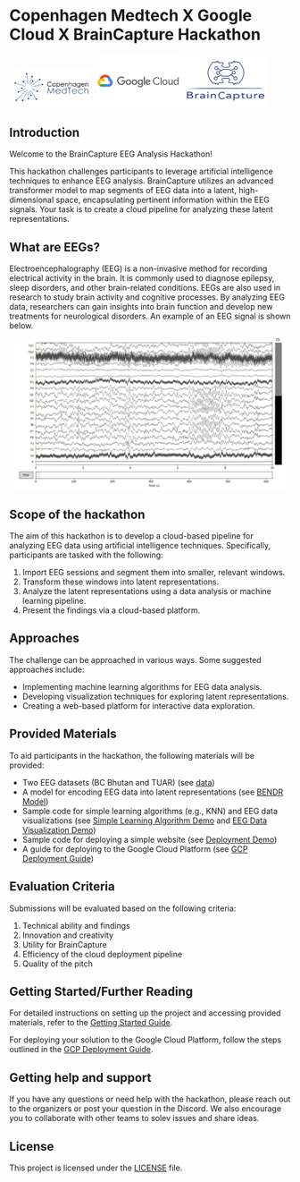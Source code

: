 # Copenhagen Medtech X Google Cloud X BrainCapture Hackathon

<img src="figs/logos/cm_logo.png" width="30%"> <img src="figs/logos/gcp_logo.png" width="30%"> <img src="/figs/logos/bc_logo.png" width="30%">

## Introduction

Welcome to the BrainCapture EEG Analysis Hackathon! 

This hackathon challenges participants to leverage artificial intelligence techniques to enhance EEG analysis. BrainCapture utilizes an advanced transformer model to map segments of EEG data into a latent, high-dimensional space, encapsulating pertinent information within the EEG signals. Your task is to create a cloud pipeline for analyzing these latent representations.

## What are EEGs?
Electroencephalography (EEG) is a non-invasive method for recording electrical activity in the brain. It is commonly used to diagnose epilepsy, sleep disorders, and other brain-related conditions. EEGs are also used in research to study brain activity and cognitive processes. By analyzing EEG data, researchers can gain insights into brain function and develop new treatments for neurological disorders. An example of an EEG signal is shown below.

<img src="figs/eeg_example.jpg" width="900">

## Scope of the hackathon

The aim of this hackathon is to develop a cloud-based pipeline for analyzing EEG data using artificial intelligence techniques. Specifically, participants are tasked with the following:

1. Import EEG sessions and segment them into smaller, relevant windows.
2. Transform these windows into latent representations.
3. Analyze the latent representations using a data analysis or machine learning pipeline.
4. Present the findings via a cloud-based platform.

## Approaches

The challenge can be approached in various ways. Some suggested approaches include:

- Implementing machine learning algorithms for EEG data analysis.
- Developing visualization techniques for exploring latent representations.
- Creating a web-based platform for interactive data exploration.

## Provided Materials

To aid participants in the hackathon, the following materials will be provided:

- Two EEG datasets (BC Bhutan and TUAR) (see [data](data/))
- A model for encoding EEG data into latent representations (see [BENDR Model](models/))
- Sample code for simple learning algorithms (e.g., KNN) and EEG data visualizations (see [Simple Learning Algorithm Demo](demos/knn.ipynb) and [EEG Data Visualization Demo](demos/visualizations.ipynb))
- Sample code for deploying a simple website (see [Deployment Demo](demos/app/))
- A guide for deploying to the Google Cloud Platform (see [GCP Deployment Guide](docs/gcp_deployment.md))

## Evaluation Criteria

Submissions will be evaluated based on the following criteria:

1. Technical ability and findings
2. Innovation and creativity
3. Utility for BrainCapture
4. Efficiency of the cloud deployment pipeline
5. Quality of the pitch

## Getting Started/Further Reading

For detailed instructions on setting up the project and accessing provided materials, refer to the [Getting Started Guide](docs/getting_started.md).

For deploying your solution to the Google Cloud Platform, follow the steps outlined in the [GCP Deployment Guide](docs/gcp_deployment.md).

## Getting help and support

If you have any questions or need help with the hackathon, please reach out to the organizers or post your question in the Discord. We also encourage you to collaborate with other teams to solev issues and share ideas.

## License

This project is licensed under the [LICENSE](LICENSE) file.
